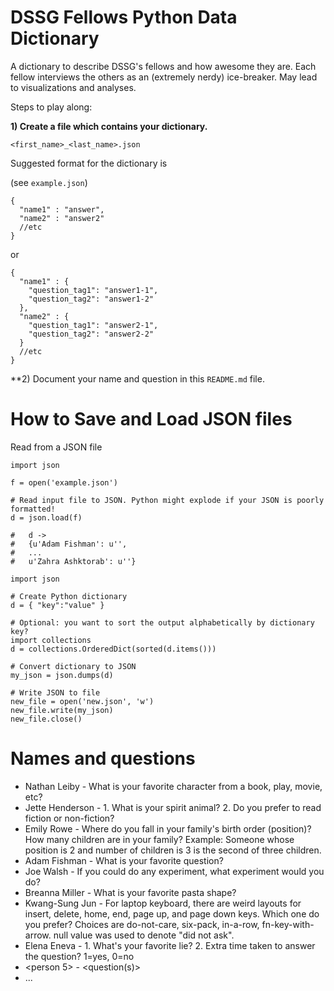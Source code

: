 DSSG Fellows Python Data Dictionary
============

A dictionary to describe DSSG's fellows and how awesome they are. Each fellow interviews the others as an (extremely nerdy) ice-breaker. May lead to visualizations and analyses.

Steps to play along:

**1) Create a file which contains your dictionary.**

`<first_name>_<last_name>.json`

Suggested format for the dictionary is

(see `example.json`)

```
{
  "name1" : "answer",
  "name2" : "answer2"
  //etc 
}
```

or

```
{
  "name1" : {
    "question_tag1": "answer1-1",
    "question_tag2": "answer1-2"
  },
  "name2" : {
    "question_tag1": "answer2-1",
    "question_tag2": "answer2-2"
  }
  //etc
}
```

**2) Document your name and question in this `README.md` file.

How to Save and Load JSON files
====

Read from a JSON file

```
import json

f = open('example.json')

# Read input file to JSON. Python might explode if your JSON is poorly formatted!
d = json.load(f)

#   d ->
#   {u'Adam Fishman': u'',
#   ...
#   u'Zahra Ashktorab': u''}
```

```
import json

# Create Python dictionary
d = { "key":"value" }

# Optional: you want to sort the output alphabetically by dictionary key?
import collections 
d = collections.OrderedDict(sorted(d.items()))

# Convert dictionary to JSON
my_json = json.dumps(d)

# Write JSON to file
new_file = open('new.json', 'w')
new_file.write(my_json)
new_file.close()
```

Names and questions
====

- Nathan Leiby - What is your favorite character from a book, play, movie, etc?
- Jette Henderson - 1. What is your spirit animal? 2. Do you prefer to read fiction or non-fiction?
- Emily Rowe - Where do you fall in your family's birth order (position)? How many children are in your family? Example: Someone whose position is 2 and number of children is 3 is the second of three children.
- Adam Fishman - What is your favorite question?
- Joe Walsh - If you could do any experiment, what experiment would you do? 
- Breanna Miller - What is your favorite pasta shape?
- Kwang-Sung Jun - For laptop keyboard, there are weird layouts for insert, delete, home, end, page up, and page down keys. Which one do you prefer? Choices are do-not-care, six-pack, in-a-row, fn-key-with-arrow. null value was used to denote "did not ask".
- Elena Eneva - 1. What's your favorite lie? 2. Extra time taken to answer the question? 1=yes, 0=no
- <person 5> - <question(s)>
- ...



